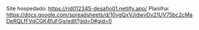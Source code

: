 Site hospedado: https://rid012345-desafio01.netlify.app/
Planilha: https://docs.google.com/spreadsheets/d/10vgQxVJidwvDv21UV75bc2cMaDeRQLfFVqCGK4fuFGg/edit?gid=0#gid=0
